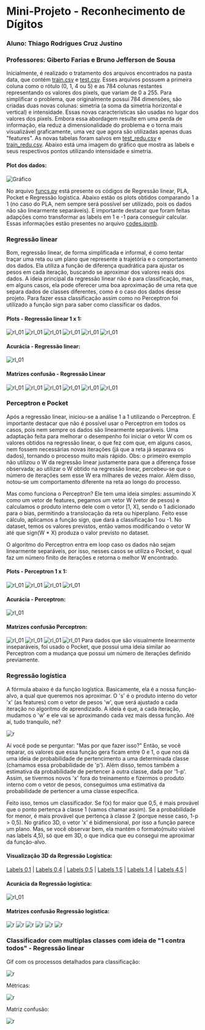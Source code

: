 # **Mini-Projeto** - Reconhecimento de Dígitos
### Aluno: Thiago Rodrigues Cruz Justino
### Professores: Giberto Farias e Bruno Jefferson de Sousa

Inicialmente, é realizado o tratamento dos arquivos encontrados na pasta data, que contém [train.csv](data/train.csv) e [test.csv](data/train.csv). Esses arquivos possuem a primeira coluna como o rótulo (0, 1, 4 ou 5) e as 784 colunas restantes representando os valores dos pixels, que variam de 0 a 255. Para simplificar o problema, que originalmente possui 784 dimensões, são criadas duas novas colunas: simetria (a soma da simetria horizontal e vertical) e intensidade. Essas novas características são usadas no lugar dos valores dos pixels. Embora essa abordagem resulte em uma perda de informação, ela reduz a dimensionalidade do problema e o torna mais visualizável graficamente, uma vez que agora são utilizadas apenas duas "features". As novas tabelas foram salvos em [test_redu.csv](data/teste_redu.csv) e [train_redu.csv](data/train_redu.csv). Abaixo está uma imagem do gráfico que mostra as labels e seus respectivos pontos utilizando intensidade e simetria.
#### Plot dos dados:
![Gráfico](imagens/grafico_int_simetria.png)


No arquivo [funcs.py](funcs.py)
 está presente os códigos de Regressão linear, PLA, Pocket e Regressão logistica. Abaixo estão os plots obtidos comparando 1 a 1 (no caso do PLA, nem sempre será possível ser utilizado, pois os dados não são linearmente separáveis). E importante destacar que foram feitas adapções como transformar as labels em 1 e -1 para conseguir calcular. Essas informações estão presentes no arquivo [codes.ipynb](codes.ipynb).

### Regressão linear
Bom, regressão linear, de forma simplificada e informal, é como tentar traçar uma reta ou um plano que represente a trajetória e o comportamento dos dados. Ela utiliza a função de diferença quadrática para ajustar os pesos em cada iteração, buscando se aproximar dos valores reais dos dados. A ideia principal da regressão linear não é para classificação, mas, em alguns casos, ela pode oferecer uma boa aproximação de uma reta que separa dados de classes diferentes, como é o caso dos dados desse projeto. Para fazer essa classificação assim como no Perceptron foi utilizado a função sign para saber como classificar os dados.

#### Plots - Regressão linear 1 x 1:
 ![rl_01](imagens/rl_0_1.png)
 ![rl_01](imagens/rl_0_4.png)
 ![rl_01](imagens/rl_0_5.png)
 ![rl_01](imagens/rl_1_4.png)
 ![rl_01](imagens/rl_1_5.png)
 ![rl_01](imagens/rl_4_5.png)
#### Acurácia - Regressão linear:
![rl_01](imagens/accuracy_table.png) 
#### Matrizes confusão - Regressão Linear
![rl_01](imagens/mc_lr_1_5.png)
![rl_01](imagens/mc_lr_0_1.png)
![rl_01](imagens/mc_lr_0_4.png)
![rl_01](imagens/mc_lr_0_5.png)
![rl_01](imagens/mc_lr_1_4.png)
![rl_01](imagens/mc_lr_4_5.png)

### Perceptron e Pocket

Após a regressão linear, iniciou-se a análise 1 a 1 utilizando o Perceptron. É importante destacar que não é possível usar o Perceptron em todos os casos, pois nem sempre os dados são linearmente separáveis. Uma adaptação feita para melhorar o desempenho foi iniciar o vetor W com os valores obtidos na regressão linear, o que fez com que, em alguns casos, nem fossem necessárias novas iterações (já que a reta já separava os dados), tornando o processo muito mais rápido. Obs: o primeiro exemplo não utilizou o W da regressão linear justamente para que a diferença fosse observada; ao utilizar o W obtido na regressão linear, percebeu-se que o número de iterações sem esse W era milhares de vezes maior. Além disso, notou-se um comportamento diferente na reta ao longo do processo.

Mas como funciona o Perceptron? Ele tem uma ideia simples: assumindo X como um vetor de features, pegamos um vetor W (vetor de pesos) e calculamos o produto interno dele com o vetor [1, X], sendo o 1 adicionado para o bias, permitindo a translocação da reta ou hiperplano. Feito esse cálculo, aplicamos a função sign, que dará a classificação 1 ou -1. No dataset, temos os valores previstos, então vamos modificando o vetor W até que sign(W * X) produza o valor previsto no dataset.

O algoritmo do Perceptron entra em loop caso os dados não sejam linearmente separáveis, por isso, nesses casos se utiliza o Pocket, o qual faz um número finito de iterações e retorna o melhor W encontrado.

#### Plots - Perceptron 1 x 1:
![rl_01](imagens/perc_1_5.png)
![rl_01](imagens/perc_0_1.png)
![rl_01](imagens/perc_0_4.png)
![rl_01](imagens/perc_1_4.png)
#### Acurácia - Perceptron:
![rl_01](imagens/accuracy_table2.png) 
#### Matrizes confusão Perceptron:
![rl_01](imagens/mc_perc_0_1.png)
![rl_01](imagens/mc_perc_0_4.png)
![rl_01](imagens/mc_perc_1_5.png)
![rl_01](imagens/mc_perc_1_4.png)
Para dados que são visualmente linearmente inseparáveis, foi usado o Pocket, que possui uma ideia similar ao Perceptron com a mudança que possui um número de iterações definido previamente.
### Regressão logística

  A fórmula abaixo é da função logística. Basicamente, ela é a nossa função-alvo, a qual que queremos nos aproximar. O 's' é o produto interno do vetor 'x' (as features) com o vetor de pesos 'w', que será ajustado a cada iteração no algoritmo de aprendizado. A ideia é que, a cada iteração, mudamos o 'w' e ele vai se aproximando cada vez mais dessa função. Até aí, tudo tranquilo, né?

![r](imagens/func_log.png)

Aí você pode se perguntar: "Mas por que fazer isso?" Então, se você reparar, os valores que essa função gera ficam entre 0 e 1, o que nos dá uma ideia de probabilidade de pertencimento a uma determinada classe (chamamos essa probabilidade de 'p'). Além disso, temos também a estimativa da probabilidade de pertencer à outra classe, dada por '1-p'. Assim, se tivermos novos 'x' fora do treinamento e fizermos o produto interno com o vetor de pesos, conseguimos uma estimativa da probabilidade de pertencer a uma classe específica.

Feito isso, temos um classificador. Se f(x) for maior que 0,5, é mais provável que o ponto pertença à classe 1 (vamos chamar assim). Se a probabilidade for menor, é mais provável que pertença à classe 2 (porque nesse caso, 1-p > 0,5). No gráfico 3D, o vetor 'x' é bidimensional, por isso a função parece um plano. Mas, se você observar bem, ela mantém o formato(muito visível nas labels 4,5), só que em 3D, o que indica que eu consegui me aproximar da função-alvo.

#### Visualização 3D da Regressão Logística:

[Labels 0,1](https://thiagorcj.github.io/Projeto_ML/logistic_regression_3d_plot_0_1.html) |
[Labels 0,4](https://thiagorcj.github.io/Projeto_ML/logistic_regression_3d_plot_0_4.html) |
[Labels 0,5](https://thiagorcj.github.io/Projeto_ML/logistic_regression_3d_plot_0_5.html) |
[Labels 1,5](https://thiagorcj.github.io/Projeto_ML/logistic_regression_3d_plot_1_5.html) |
[Labels 1,4](https://thiagorcj.github.io/Projeto_ML/logistic_regression_3d_plot_1_4.html) |
[Labels 4,5](https://thiagorcj.github.io/Projeto_ML/logistic_regression_3d_plot_4_5.html) |

#### Acurácia da Regressão logística:
![rl_01](imagens/accuracy_table3.png) 

#### Matrizes confusão Regressão logística:
![r](imagens/rlo_plot_1_5.png)
![r](imagens/rlo_plot_0_1.png)
![r](imagens/rlo_plot_0_4.png)
![r](imagens/rlo_plot_0_5.png)
![r](imagens/rlo_plot_1_4.png)
![r](imagens/rlo_plot_4_5.png)

### Classificador com multiplas classes com ideia de "1 contra todos" - Regressão linear


Gif com os processos detalhados para classificação:

![r](temp_images/decision_boundaries.gif)

Métricas:

![r](imagens/accuracy_all_table.png)

Matriz confusão:

![r](imagens/matriz_all.png)

